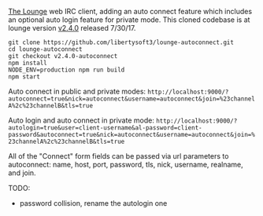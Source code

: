 [The Lounge](https://github.com/thelounge/lounge) web IRC client, adding an auto connect feature which includes an optional auto login feature for private mode. This cloned codebase is at lounge version [v2.4.0](https://github.com/thelounge/lounge/releases/tag/v2.4.0) released 7/30/17.

    git clone https://github.com/libertysoft3/lounge-autoconnect.git
    cd lounge-autoconnect
    git checkout v2.4.0-autoconnect
    npm install
    NODE_ENV=production npm run build
    npm start

Auto connect in public and private modes: `http://localhost:9000/?autoconnect=true&nick=autoconnect&username=autoconnect&join=%23channelA%2c%23channelB&tls=true`

Auto login and auto connect in private mode: `http://localhost:9000/?autologin=true&user=client-username&al-password=client-password&autoconnect=true&nick=autoconnect&username=autoconnect&join=%23channelA%2c%23channelB&tls=true`

All of the "Connect" form fields can be passed via url parameters to autoconnect: name, host, port, password, tls, nick, username, realname, and join.

TODO:
* password collision, rename the autologin one
